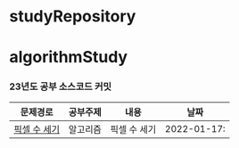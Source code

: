 # studyRepository
# algorithmStudy
### 23년도 공부 소스코드 커밋
| 문제경로 | 공부주제 | 내용 | 날짜 |
| --- | --- | --- | --- |
| [픽셀 수 세기](https://github.com/Tiel0043/studyRepository/blob/main/myStudy/src/algorithm/comon/chapter2/Q2H.java) | 알고리즘 | 픽셀 수 세기| 2022-01-17:
